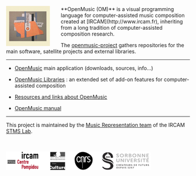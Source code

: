 
<img src="images/omlogo.gif" width="120px" align="left" style="margin: 0px 30px 0px 0px;">
**OpenMusic (OM)** is a visual programming language for computer-assisted music composition created at [IRCAM](http://www.ircam.fr), inheriting from a long tradition of computer-assisted composition research.

The <a href="https://github.com/openmusic-project/" target="_blank">openmusic-project</a> gathers repositories for the main software, satellite projects and external libraries. 

------ 

- [OpenMusic](openmusic) main application (downloads, sources, info...)

- [OpenMusic Libraries](https://openmusic-project.github.io/libraries) : an extended set of add-on features for computer-assisted composition

- [Resources and links about OpenMusic](https://openmusic-project.github.io/links)

- [OpenMusic manual](https://openmusic-project.github.io/openmusic/doc/om6-manual/co/00-Sommaire)
------ 

This project is maintained by the <a href="http://repmus.ircam.fr/" target="_blank">Music Representation team</a> of the IRCAM <a href="https://www.stms-lab.fr/" target="_blank">STMS Lab</a>.

<br><br>
<img src="images/tutelles_stms.png" height="50px">
